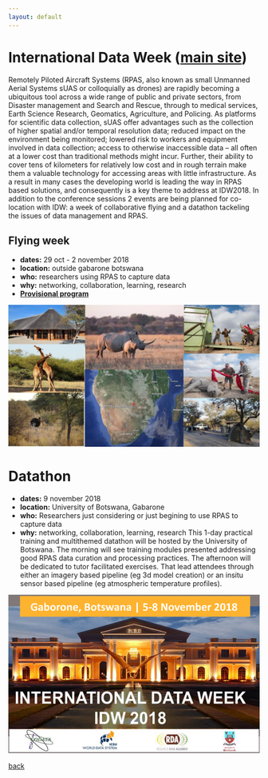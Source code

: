 ```yaml
---
layout: default
---
```


# [](#header-1) International Data Week ([main site](http://internationaldataweek.org/))

Remotely Piloted Aircraft Systems (RPAS, also known as small Unmanned Aerial Systems sUAS or colloquially as drones) are rapidly becoming a ubiquitous tool across a wide range of public and private sectors, from Disaster management and Search and Rescue, through to medical services, Earth Science Research, Geomatics, Agriculture, and Policing.  As platforms for scientific data collection, sUAS offer advantages such as the collection of higher spatial and/or temporal resolution data; reduced impact on the environment being monitored; lowered risk to workers and equipment involved in data collection; access to otherwise inaccessible data – all often at a lower cost than traditional methods might incur.  Further, their ability to cover tens of kilometers for relatively low cost and in rough terrain make them a valuable technology for accessing areas with little infrastructure.  As a result in many cases the developing world is leading the way in RPAS based solutions, and consequently is a key theme to address at IDW2018.  In addition to the conference sessions 2 events are being planned for co-location with IDW: a week of collaborative flying and a datathon tackeling the issues of data management and RPAS.


## [](#header-2) Flying week
* **dates:** 29 oct - 2 november 2018
* **location:** outside gabarone botswana
* **who:** researchers using RPAS to capture data
* **why:** networking, collaboration, learning, research
* [**Provisional program**](FW_program.md)

![](images/dataday.jpg)


# [](#header-2) Datathon
* **dates:** 9 november 2018
* **location:** University of Botswana, Gabarone
* **who:** Researchers just considering or just begining to use RPAS to capture data
* **why:** networking, collaboration, learning, research
This 1-day practical training and multithemed datathon will be hosted by the University of Botswana.  The morning will see training modules presented addressing good RPAS data curation and processing practices.  The afternoon will be dedicated to tutor facilitated exercises.  That lead attendees through either an imagery based pipeline (eg 3d model creation) or an insitu sensor based pipeline (eg atmospheric temperature profiles).



![](images/IDW2018_v04_web.png)




[back](./)
